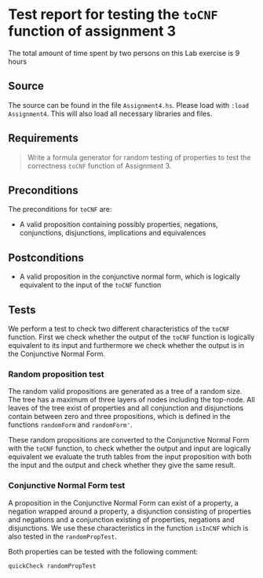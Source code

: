# Test report for testing the `toCNF` function of assignment 3 
The total amount of time spent by two persons on this Lab exercise is 9 hours

## Source

The source can be found in the file `Assignment4.hs`. Please load with `:load Assignment4`. This will also load all necessary libraries and files.

## Requirements

> Write a formula generator for random testing of properties to test the correctness `toCNF` function of Assignment 3. 

## Preconditions 

The preconditions for `toCNF` are: 
- A valid proposition containing possibly properties, negations, conjunctions, disjunctions, implications and equivalences 

## Postconditions

- A valid proposition in the conjunctive normal form, which is logically equivalent to the input of the `toCNF` function

## Tests
We perform a test to check two different characteristics of the `toCNF` function. First we check whether the output of the `toCNF` function is logically equivalent to its input and furthermore we check whether the output is in the Conjunctive Normal Form.

### Random proposition test

The random valid propositions are generated as a tree of a random size. The tree has a maximum of three layers of nodes including the top-node. All leaves of the tree exist of properties and all conjunction and disjunctions contain between zero and three propositions, which is defined in the functions `randomForm` and `randomForm'`.

These random propositions are converted to the Conjunctive Normal Form with the `toCNF` function, to check whether the output and input are logically equivalent we evaluate the truth tables from the input proposition with both the input and the output and check whether they give the same result.

### Conjunctive Normal Form test

A proposition in the Conjunctive Normal Form can exist of a property, a negation wrapped around a property, a disjunction consisting of properties and negations and a conjunction existing of properties, negations and disjunctions. We use these characteristics in the function `isInCNF` which is also tested in the `randomPropTest`. 

Both properties can be tested with the following comment:
```
quickCheck randomPropTest
```
